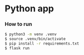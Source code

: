 # Python app

### How to run

```bash
$ python3 -m venv .venv
$ source .venv/bin/activate
$ pip install -r requirements.txt
$ flask run
```
